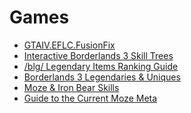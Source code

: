 # Games

* [GTAIV.EFLC.FusionFix][1]
* [Interactive Borderlands 3 Skill Trees][2]
* [/blg/ Legendary Items Ranking Guide][3]
* [Borderlands 3 Legendaries & Uniques][4]
* [Moze & Iron Bear Skills][5]
* [Guide to the Current Moze Meta][6]

[1]: https://github.com/ThirteenAG/GTAIV.EFLC.FusionFix
[2]: https://borderlands.com/en-US/characters/moze/
[3]: https://docs.google.com/spreadsheets/d/1_TOd4qVnnaK49_uQxmvSYU2mqHkw7ntN4QmGbTeq664/edit
[4]: https://docs.google.com/spreadsheets/d/1fkCwu0zeX1BBGcNEzWGZDr2kQ0IOPSoZQK2FD-zpw1M/edit
[5]: https://forums.gearboxsoftware.com/t/guide-moze-iron-bear-skills-analysis-rating/4015757
[6]: https://forums.gearboxsoftware.com/t/guide-to-the-current-moze-meta-mayhem-10-edition/4543481
